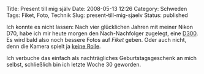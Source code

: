 Title: Present till mig själv
Date: 2008-05-13 12:26
Category: Schweden
Tags: Fiket, Foto, Technik
Slug: present-till-mig-sjaelv
Status: published

Ich konnte es nicht lassen: Nach vier glücklichen Jahren mit meiner
Nikon D70, habe ich mir heute morgen den Nach-Nachfolger zugelegt, eine
[D300](http://www.nikon.de/product/de_DE/products/broad/1436/overview.html).
Es wird bald also noch bessere Fotos auf *Fiket* geben. Oder auch nicht,
denn die Kamera spielt ja [keine
Rolle](http://kenrockwell.com/tech/notcamera-de.htm).

Ich verbuche das einfach als nachträgliches Geburtstagsgeschenk an mich
selbst, schließlich bin ich letzte Woche 30 geworden.

